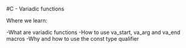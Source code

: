 #C - Variadic functions

Where we learn:

-What are variadic functions
-How to use va_start, va_arg and va_end macros
-Why and how to use the const type qualifier

